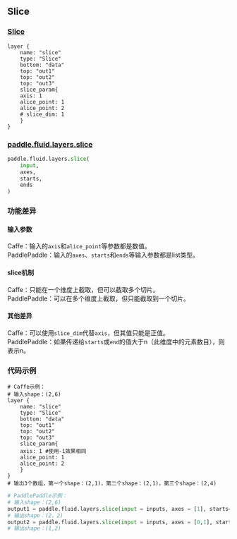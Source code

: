 ## Slice


### [Slice](http://caffe.berkeleyvision.org/tutorial/layers/slice.html)
```
layer {
    name: "slice"
    type: "Slice"
    bottom: "data"
    top: "out1"
    top: "out2"
    top: "out3"
    slice_param{
	axis: 1
	alice_point: 1
	alice_point: 2
	# slice_dim: 1
    }
}
```


### [paddle.fluid.layers.slice](http://paddlepaddle.org/documentation/docs/zh/1.3/api_cn/layers_cn.html#permalink-160-slice)
```python
paddle.fluid.layers.slice(
    input, 
    axes, 
    starts, 
    ends
)
```  

### 功能差异
#### 输入参数
Caffe：输入的`axis`和`alice_point`等参数都是数值。               
PaddlePaddle：输入的`axes`、`starts`和`ends`等输入参数都是list类型。
#### slice机制
Caffe：只能在一个维度上截取，但可以截取多个切片。            
PaddlePaddle：可以在多个维度上截取，但只能截取到一个切片。
#### 其他差异
Caffe：可以使用`slice_dim`代替`axis`，但其值只能是正值。                
PaddlePaddle：如果传递给`starts`或`end`的值大于n（此维度中的元素数目），则表示n。
### 代码示例
```  
# Caffe示例：  
# 输入shape：(2,6)
layer {
    name: "slice"
    type: "Slice"
    bottom: "data"
    top: "out1"
    top: "out2"
    top: "out3"
    slice_param{
	axis: 1	#使用-1效果相同
	alice_point: 1
	alice_point: 2
    }
}
# 输出3个数组，第一个shape：(2,1)，第二个shape：(2,1)，第三个shape：(2,4)
```  
```python
# PaddlePaddle示例：  
# 输入shape：(2,6)
output1 = paddle.fluid.layers.slice(input = inputs, axes = [1], starts= [1], ends = [3])
# 输出shape：(2，2)
output2 = paddle.fluid.layers.slice(input = inputs, axes = [0,1], starts= [0,1], ends = [1,3])
# 输出shape：(1,2)
```  
